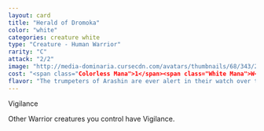 ```yaml
---
layout: card
title: "Herald of Dromoka"
color: "white"
categories: creature white
type: "Creature - Human Warrior"
rarity: "C"
attack: "2/2"
image: "http://media-dominaria.cursecdn.com/avatars/thumbnails/68/343/200/283/635618431652575661.png"
cost: "<span class="Colorless Mana">1</span><span class="White Mana">W</span>"
flavor: "The trumpeters of Arashin are ever alert in their watch over the Great Aerie."
---
```


Vigilance

Other Warrior creatures you control have Vigilance.
